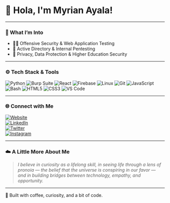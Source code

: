 # 👋 Hola, I'm Myrian Ayala!   
---
### 🧠 What I’m Into  
- 🕵️‍♀️ Offensive Security & Web Application Testing 
- 🧩 Active Directory & Internal Pentesting 
- 🌱 Privacy, Data Protection & Higher Education Security
---
### ⚙️ Tech Stack & Tools  
![Python](https://img.shields.io/badge/-Python-05122A?style=flat&logo=Python)
![Burp Suite](https://img.shields.io/badge/-Burp_Suite-05122A?style=flat&logo=PortSwigger)
![React](https://img.shields.io/badge/-React-05122A?style=flat&logo=React)
![Firebase](https://img.shields.io/badge/-Firebase-05122A?style=flat&logo=Firebase)
![Linux](https://img.shields.io/badge/-Linux-05122A?style=flat&logo=Linux)
![Git](https://img.shields.io/badge/-Git-05122A?style=flat&logo=Git)
![JavaScript](https://img.shields.io/badge/-JavaScript-05122A?style=flat&logo=JavaScript)
![Bash](https://img.shields.io/badge/-Bash-05122A?style=flat&logo=GNU-Bash)
![HTML5](https://img.shields.io/badge/-HTML5-05122A?style=flat&logo=HTML5)
![CSS3](https://img.shields.io/badge/-CSS3-05122A?style=flat&logo=CSS3)
![VS Code](https://img.shields.io/badge/-VS_Code-05122A?style=flat&logo=Visual-Studio-Code)

---

### 🌐 Connect with Me  
[![Website](https://img.shields.io/badge/-Website-000000?style=flat&logo=About.me&logoColor=white)](https://myrianayala.com)  
[![LinkedIn](https://img.shields.io/badge/-LinkedIn-0077B5?style=flat&logo=LinkedIn&logoColor=white)](https://www.linkedin.com/in/myrian-ayala)  
[![Twitter](https://img.shields.io/badge/-Twitter-1DA1F2?style=flat&logo=Twitter&logoColor=white)](https://twitter.com)  
[![Instagram](https://img.shields.io/badge/-Instagram-E4405F?style=flat&logo=Instagram&logoColor=white)](https://instagram.com)  

---

### ☁️ A Little More About Me  
> *I believe in curiosity as a lifelong skill, in seeing life through a lens of pronoia — the belief that the universe is conspiring in our favor — and in building bridges between technology, empathy, and opportunity.*

---

🦥 Built with coffee, curiosity, and a bit of code.
